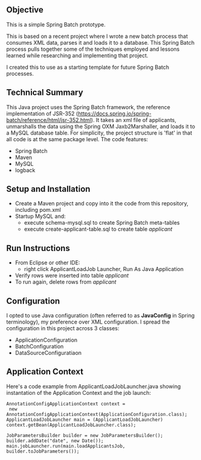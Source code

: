 ## Objective

This is a simple Spring Batch prototype.

This is based on a recent project where I wrote a new batch process that consumes XML data, parses it and loads it to a database. This Spring Batch process pulls together some of the techniques employed and lessons learned while researching and implementing that project.

I created this to use as a starting template for future Spring Batch processes.

## Technical Summary

This Java project uses the Spring Batch framework, the reference implementation of JSR-352 (https://docs.spring.io/spring-batch/reference/html/jsr-352.html). It takes an xml file of applicants, unmarshalls the data using the Spring OXM Jaxb2Marshaller, and loads it to a MySQL database table. For simplicity, the project structure is 'flat' in that all code is at the same package level. The code features:

* Spring Batch
* Maven
* MySQL
* logback

## Setup and Installation

* Create a Maven project and copy into it the code from this repository, including pom.xml
* Startup MySQL and:
  * execute schema-mysql.sql to create Spring Batch meta-tables
  * execute create-applicant-table.sql to create table *applicant*

## Run Instructions

* From Eclipse or other IDE:
  * right click ApplicantLoadJob Launcher, Run As Java Application
* Verify rows were inserted into table *applicant*
* To run again, delete rows from *applicant*

## Configuration

I opted to use Java configuration (often referred to as **JavaConfig** in Spring terminology), my preference over XML configuration. I spread the configuration in this project across 3 classes:

* ApplicationConfiguration
* BatchConfiguration
* DataSourceConfiguratiaon

## Application Context

Here's a code example from ApplicantLoadJobLauncher.java showing instantation of the Application Context and the job launch:

```
AnnotationConfigApplicationContext context = 
 new AnnotationConfigApplicationContext(ApplicationConfiguration.class);
ApplicantLoadJobLauncher main = (ApplicantLoadJobLauncher) context.getBean(ApplicantLoadJobLauncher.class);

JobParametersBuilder builder = new JobParametersBuilder();
builder.addDate("date", new Date());
main.jobLauncher.run(main.loadApplicantsJob, builder.toJobParameters());
```
